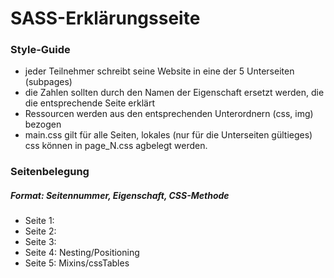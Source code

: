 # SASS-Erklärungsseite

### Style-Guide

 - jeder Teilnehmer schreibt seine Website in eine der 5 Unterseiten (subpages)
 - die Zahlen sollten durch den Namen der Eigenschaft ersetzt werden, die die entsprechende Seite erklärt
 - Ressourcen werden aus den entsprechenden Unterordnern (css, img) bezogen
 - main.css gilt für alle Seiten, lokales (nur für die Unterseiten gültieges) css können in page_N.css agbelegt werden.
 
### Seitenbelegung

##### Format: Seitennummer, Eigenschaft, CSS-Methode

 - Seite 1:
 - Seite 2:
 - Seite 3:
 - Seite 4: Nesting/Positioning
 - Seite 5: Mixins/cssTables

